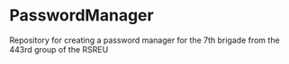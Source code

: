 # PasswordManager
 Repository for creating a password manager for the 7th brigade from the 443rd group of the RSREU
